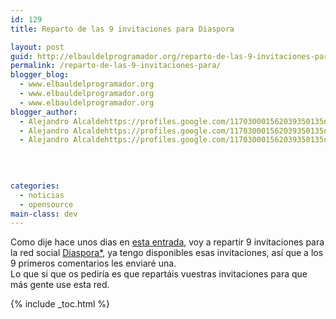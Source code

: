 ```yaml
---
id: 129
title: Reparto de las 9 invitaciones para Diaspora

layout: post
guid: http://elbauldelprogramador.org/reparto-de-las-9-invitaciones-para-diaspora/
permalink: /reparto-de-las-9-invitaciones-para/
blogger_blog:
  - www.elbauldelprogramador.org
  - www.elbauldelprogramador.org
  - www.elbauldelprogramador.org
blogger_author:
  - Alejandro Alcaldehttps://profiles.google.com/117030001562039350135noreply@blogger.com
  - Alejandro Alcaldehttps://profiles.google.com/117030001562039350135noreply@blogger.com
  - Alejandro Alcaldehttps://profiles.google.com/117030001562039350135noreply@blogger.com

  
  
  
categories:
  - noticias
  - opensource
main-class: dev
---
```

<div class="icodias">
</div>

Como dije hace unos dias en [esta entrada][1], voy a repartir 9 invitaciones para la red social [Diaspora*][2], ya tengo disponibles esas invitaciones, así que a los 9 primeros comentarios les enviaré una.  
Lo que si que os pediría es que repartáis vuestras invitaciones para que más gente use esta red.

<input type="hidden" name="IL_RELATED_TAGS" value="1" />



 [1]: https://elbauldelprogramador.com/9-invitaciones-para-diaspora/
 [2]: https://elbauldelprogramador.com/diaspora-la-red-social-libre/

{% include _toc.html %}
